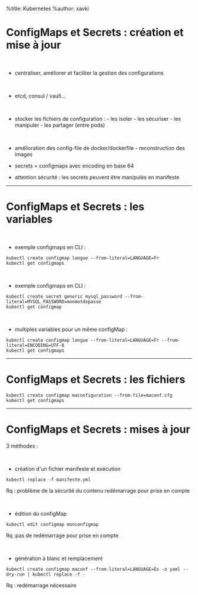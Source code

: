 %title: Kubernetes 
%author: xavki


# ConfigMaps et Secrets : création et mise à jour


<br>

* centraliser, améliorer et faciliter la gestion des configurations

<br>

* etcd, consul / vault...

<br>

* stocker les fichiers de configuration :
		- les isoler
		- les sécuriser
		- les manipuler 
		- les partager (entre pods)

<br>

* amélioration des config-file de docker/dockerfile
		- reconstruction des images

* secrets = configmaps avec encoding en base 64

* attention sécurité : les secrets peuvent être manipulés en manifeste 


-------------------------------------------------------------------------------------------------------

# ConfigMaps et Secrets : les variables


<br>

* exemple configmaps en CLI :

```
kubectl create configmap langue --from-literal=LANGUAGE=Fr
kubectl get configmaps

```

<br>

* exemple configmaps en CLI :

```
kubectl create secret generic mysql_password --from-literal=MYSQL_PASSWORD=monmotdepasse
kubectl get configmap
```


<br>

* multiples variables pour un même configMap :

```
kubectl create configmap langue --from-literal=LANGUAGE=Fr --from-literal=ENCODING=UTF-8
kubectl get configmaps
```


------------------------------------------------------------------------------------------------------


# ConfigMaps et Secrets : les fichiers



```
kubectl create configmap maconfiguration --from-file=maconf.cfg
kubectl get configmaps
```


-----------------------------------------------------------------------------------------------------

# ConfigMaps et Secrets : mises à jour


3 méthodes :

<br>

* création d'un fichier manifeste et exécution

```
kubectl replace -f manifeste.yml
```
Rq : problème de la sécurité du contenu
redémarrage pour prise en compte


<br>

* édition du configMap

```
kubectl edit configmap monconfigmap
```

Rq :pas de redémarrage pour prise en compte


<br>

* génération à blanc et remplacement
```
kubectl create configmap maconf --from-literal=LANGUAGE=Es -o yaml --dry-run | kubectl replace -f -
```

Rq : redémarrage nécessaire
